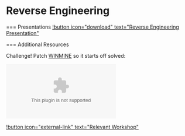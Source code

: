 # Reverse Engineering

=== Presentations
[!button icon="download" text="Reverse Engineering Presentation"](/files/AdvancedReverse.pptx)

=== Additional Resources

Challenge! Patch [WINMINE](https://minesweepergame.com/download/windows-xp-minesweeper.php) so it starts off solved:

![](/files/solved_WINMINE.pptx)

[!button icon="external-link" text="Relevant Workshop"](https://ibrice101.github.io/Talks/MinesweeperHackingWorkshop/)
